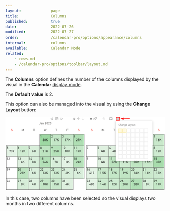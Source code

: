 ```yaml
---
layout:             page
title:              Columns 
published:          true
date:               2022-07-26
modified:           2022-07-27
order:              /calendar-pro/options/appearance/columns
internal:           columns
available:          Calendar Mode
related:
    - rows.md
    - /calendar-pro/options/toolbar/layout.md
---
```

The **Columns** option defines the number of the columns displayed by the visual in the **Calendar** [display mode](./display-mode.md).

The **Default value** is 2.

This option can also be managed into the visual by using the **Change Layout** button:

<img src="images/columns.png" width="700" alt="Columns changing in Calendar pro">

In this case, two columns have been selected so the visual displays two months in two different columns.

